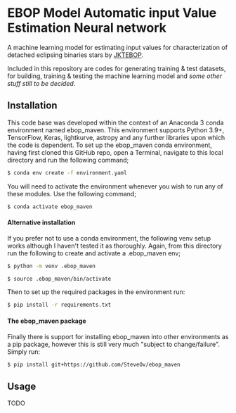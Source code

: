 # EBOP Model Automatic input Value Estimation Neural network
A machine learning model for estimating input values for characterization of detached eclipsing binaries stars by [JKTEBOP](https://www.astro.keele.ac.uk/jkt/codes/jktebop.html).

Included in this repository are codes for generating training & test datasets, for building, training & testing the machine learning model and _some other stuff still to be decided_.

## Installation
This code base was developed within the context of an Anaconda 3 conda environment named ebop_maven. This environment supports Python 3.9+, TensorFlow, Keras, lightkurve, astropy and any further libraries upon which the code is dependent. To set up the ebop_maven conda environment, having first cloned this GitHub repo, open a Terminal, navigate to this local directory and run the following command;
```sh
$ conda env create -f environment.yaml
```
You will need to activate the environment whenever you wish to run any of these modules. Use the following command;
```sh
$ conda activate ebop_maven
```
#### Alternative installation
If you prefer not to use a conda environment, the following venv setup works although I haven't tested it as thoroughly. Again, from this directory run the following to create and activate a .ebop_maven env;
```sh
$ python -m venv .ebop_maven

$ source .ebop_maven/bin/activate
```
Then to set up the required packages in the environment run:
```sh
$ pip install -r requirements.txt
```
#### The ebop_maven package
Finally there is support for installing ebop_maven into other environments as a pip package, however this is still very much "subject to change/failure".  Simply run:
```sh
$ pip install git+https://github.com/SteveOv/ebop_maven
```

## Usage
TODO
